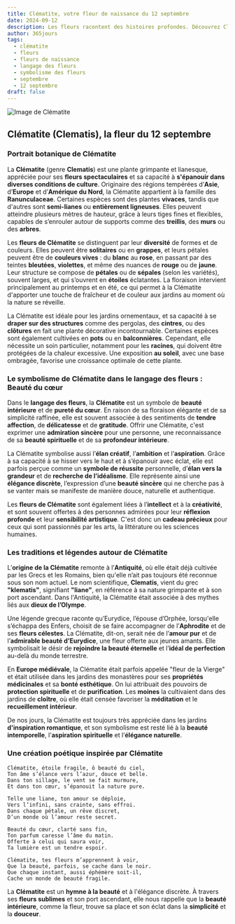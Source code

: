```yaml
---
title: Clématite, votre fleur de naissance du 12 septembre
date: 2024-09-12
description: Les fleurs racontent des histoires profondes. Découvrez Clématite, votre fleur de naissance du 12 septembre, ses symboles et récits fascinants. Plongez dans sa signification et son langage unique dans l'art floral.
author: 365jours
tags:
  - clématite
  - fleurs
  - fleurs de naissance
  - langage des fleurs
  - symbolisme des fleurs
  - septembre
  - 12 septembre
draft: false
---
```



![Image de Clématite](https://cdn.pixabay.com/photo/2019/05/29/23/48/ville-de-lyon-4238823_1280.jpg#center)


## Clématite (Clematis), la fleur du 12 septembre

### Portrait botanique de Clématite

La **Clématite** (genre **Clematis**) est une plante grimpante et lianesque, appréciée pour ses **fleurs spectaculaires** et sa capacité à **s'épanouir dans diverses conditions de culture**. Originaire des régions tempérées d’**Asie**, d’**Europe** et d’**Amérique du Nord**, la Clématite appartient à la famille des **Ranunculaceae**. Certaines espèces sont des plantes **vivaces**, tandis que d'autres sont **semi-lianes** ou **entièrement ligneuses**. Elles peuvent atteindre plusieurs mètres de hauteur, grâce à leurs tiges fines et flexibles, capables de s’enrouler autour de supports comme des **treillis**, des **murs** ou des **arbres**.

Les **fleurs de Clématite** se distinguent par leur **diversité** de formes et de couleurs. Elles peuvent être **solitaires** ou en **grappes**, et leurs pétales peuvent être de **couleurs vives** : du **blanc** au **rose**, en passant par des teintes **bleutées**, **violettes**, et même des nuances de **rouge** ou de **jaune**. Leur structure se compose de **pétales** ou de **sépales** (selon les variétés), souvent larges, et qui s’ouvrent en **étoiles** éclatantes. La floraison intervient principalement au printemps et en été, ce qui permet à la Clématite d'apporter une touche de fraîcheur et de couleur aux jardins au moment où la nature se réveille.

La Clématite est idéale pour les jardins ornementaux, et sa capacité à se **draper sur des structures** comme des pergolas, des **cintres**, ou des **clôtures** en fait une plante décorative incontournable. Certaines espèces sont également cultivées en **pots** ou en **balconnières**. Cependant, elle nécessite un soin particulier, notamment pour les **racines**, qui doivent être protégées de la chaleur excessive. Une exposition **au soleil**, avec une base ombragée, favorise une croissance optimale de cette plante.

### Le symbolisme de Clématite dans le langage des fleurs : Beauté du cœur

Dans le **langage des fleurs**, la **Clématite** est un symbole de **beauté intérieure** et de **pureté du cœur**. En raison de sa floraison élégante et de sa simplicité raffinée, elle est souvent associée à des sentiments de **tendre affection**, de **délicatesse** et de **gratitude**. Offrir une Clématite, c'est exprimer une **admiration sincère** pour une personne, une reconnaissance de sa **beauté spirituelle** et de sa **profondeur intérieure**.

La Clématite symbolise aussi l’**élan créatif**, l’**ambition** et l’**aspiration**. Grâce à sa capacité à se hisser vers le haut et à s’épanouir avec éclat, elle est parfois perçue comme un **symbole de réussite** personnelle, d’**élan vers la grandeur** et de **recherche de l’idéalisme**. Elle représente ainsi une **élégance discrète**, l’expression d’une **beauté sincère** qui ne cherche pas à se vanter mais se manifeste de manière douce, naturelle et authentique.

Les **fleurs de Clématite** sont également liées à l’**intellect** et à la **créativité**, et sont souvent offertes à des personnes admirées pour leur **réflexion profonde** et leur **sensibilité artistique**. C'est donc un **cadeau précieux** pour ceux qui sont passionnés par les arts, la littérature ou les sciences humaines.

### Les traditions et légendes autour de Clématite

L’**origine de la Clématite** remonte à l’**Antiquité**, où elle était déjà cultivée par les Grecs et les Romains, bien qu'elle n’ait pas toujours été reconnue sous son nom actuel. Le nom scientifique, **Clematis**, vient du grec **"klematis"**, signifiant **"liane"**, en référence à sa nature grimpante et à son port ascendant. Dans l'Antiquité, la Clématite était associée à des mythes liés aux **dieux de l’Olympe**.

Une légende grecque raconte qu’Eurydice, l’épouse d’Orphée, lorsqu'elle s’échappa des Enfers, choisit de se faire accompagner de l’**Aphrodite** et de ses **fleurs célestes**. La Clématite, dit-on, serait née de l’**amour pur** et de l’**admirable beauté d’Eurydice**, une fleur offerte aux jeunes amants. Elle symbolisait le désir de **rejoindre la beauté éternelle** et l’**idéal de perfection** au-delà du monde terrestre.

En **Europe médiévale**, la Clématite était parfois appelée "fleur de la Vierge" et était utilisée dans les jardins des monastères pour ses **propriétés médicinales** et sa **bonté esthétique**. On lui attribuait des pouvoirs de **protection spirituelle** et de **purification**. Les **moines** la cultivaient dans des jardins de **cloître**, où elle était censée favoriser la **méditation** et le **recueillement intérieur**.

De nos jours, la Clématite est toujours très appréciée dans les jardins **d'inspiration romantique**, et son symbolisme est resté lié à la **beauté intemporelle**, l'**aspiration spirituelle** et l’**élégance naturelle**.

### Une création poétique inspirée par Clématite

```
Clématite, étoile fragile, ô beauté du ciel,
Ton âme s’élance vers l’azur, douce et belle.
Dans ton sillage, le vent se fait murmure,
Et dans ton cœur, s’épanouit la nature pure.

Telle une liane, ton amour se déploie,
Vers l’infini, sans crainte, sans effroi.
Dans chaque pétale, un rêve discret,
D’un monde où l’amour reste secret.

Beauté du cœur, clarté sans fin,
Ton parfum caresse l’âme du matin.
Offerte à celui qui saura voir,
Ta lumière est un tendre espoir.

Clématite, tes fleurs m’apprennent à voir,
Que la beauté, parfois, se cache dans le noir.
Que chaque instant, aussi éphémère soit-il,
Cache un monde de beauté fragile.
```

La **Clématite** est un **hymne à la beauté** et à l'élégance discrète. À travers ses **fleurs sublimes** et son port ascendant, elle nous rappelle que la **beauté intérieure**, comme la fleur, trouve sa place et son éclat dans la **simplicité** et la **douceur**.

